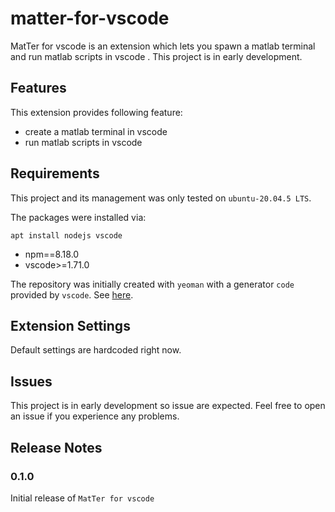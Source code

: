 # matter-for-vscode

MatTer for vscode is an extension which lets you spawn a matlab terminal and run matlab scripts in vscode . 
This project is in early development.

## Features

This extension provides following feature:
- create a matlab terminal in vscode
- run matlab scripts in vscode

## Requirements

This project and its management was only tested on `ubuntu-20.04.5 LTS`.

The packages were installed via:
```
apt install nodejs vscode
```
- npm==8.18.0
- vscode>=1.71.0

The repository was initially created with `yeoman` with a generator `code` provided by `vscode`. See [here](https://code.visualstudio.com/api/get-started/your-first-extension).



## Extension Settings

Default settings are hardcoded right now. 

##  Issues

This project is in early development so issue are expected. Feel free to open an issue if you experience any problems. 

## Release Notes

### 0.1.0

Initial release of `MatTer for vscode`
